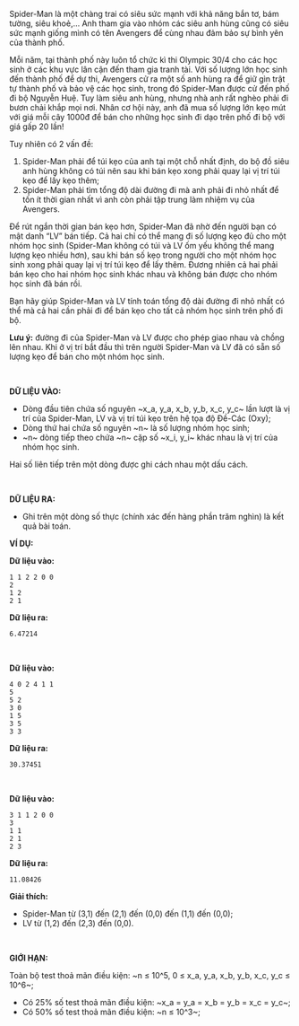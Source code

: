 Spider-Man là một chàng trai có siêu sức mạnh với khả năng bắn tơ, bám tường, siêu khoẻ,… Anh tham gia vào nhóm các siêu anh hùng cũng có siêu sức mạnh giống mình có tên Avengers để cùng nhau đảm bảo sự bình yên của thành phố.

Mỗi năm, tại thành phố này luôn tổ chức kì thi Olympic 30/4 cho các học sinh ở các khu vực lân cận đến tham gia tranh tài. Với số lượng lớn học sinh đến thành phố để dự thi, Avengers cử ra một số anh hùng ra để giữ gìn trật tự thành phố và bảo vệ các học sinh, trong đó Spider-Man được cử đến phố đi bộ Nguyễn Huệ. Tuy làm siêu anh hùng, nhưng nhà anh rất nghèo phải đi bươn chải khắp mọi nơi. Nhân cơ hội này, anh đã mua số lượng lớn kẹo mút với giá mỗi cây 1000đ để bán cho những học sinh đi dạo trên phố đi bộ với giá gấp 20 lần!

Tuy nhiên có 2 vấn đề: 
1.	Spider-Man phải để túi kẹo của anh tại một chỗ nhất định, do bộ đồ siêu anh hùng không có túi nên sau khi bán kẹo xong phải quay lại vị trí túi kẹo để lấy kẹo thêm;
2.	Spider-Man phải tìm tổng độ dài đường đi mà anh phải đi nhỏ nhất để tốn ít thời gian nhất vì anh còn phải tập trung làm nhiệm vụ của Avengers.

Để rút ngắn thời gian bán kẹo hơn, Spider-Man đã nhờ đến người bạn có mật danh “LV” bán tiếp. Cả hai chỉ có thể mang đi số lượng kẹo đủ cho một nhóm học sinh (Spider-Man không có túi và LV ốm yếu không thể mang lượng kẹo nhiều hơn), sau khi bán số kẹo trong người cho một nhóm học sinh xong phải quay lại vị trí túi kẹo để lấy thêm. Đương nhiên cả hai phải bán kẹo cho hai nhóm học sinh khác nhau và không bán được cho nhóm học sinh đã bán rồi. 

Bạn hãy giúp Spider-Man và LV tính toán tổng độ dài đường đi nhỏ nhất có thể mà cả hai cần phải đi để bán kẹo cho tất cả nhóm học sinh trên phố đi bộ.

**Lưu ý:** đường đi của Spider-Man và LV được cho phép giao nhau và chồng lên nhau. Khi ở vị trí bắt đầu thì trên người Spider-Man và LV đã có sẵn số lượng kẹo để bán cho một nhóm học sinh.

<br>

**DỮ LIỆU VÀO:**
+ Dòng đầu tiên chứa số nguyên ~x_a, y_a, x_b, y_b, x_c, y_c~ lần lượt là vị trí của Spider-Man, LV và vị trí túi kẹo trên hệ tọa độ Đề-Các (Oxy);
+ Dòng thứ hai chứa số nguyên ~n~ là số lượng nhóm học sinh;
+ ~n~ dòng tiếp theo chứa ~n~ cặp số ~x_i, y_i~ khác nhau là vị trí của nhóm học sinh.

Hai số liên tiếp trên một dòng được ghi cách nhau một dấu cách.

<br>

**DỮ LIỆU RA:**
+ Ghi trên một dòng số thực (chính xác đến hàng phần trăm nghìn) là kết quả bài toán.

**VÍ DỤ:**

**Dữ liệu vào:**
```
1 1 2 2 0 0
2
1 2
2 1
```
**Dữ liệu ra:**
```
6.47214
```
<br>

**Dữ liệu vào:**
```
4 0 2 4 1 1
5
5 2
3 0
1 5
3 5
3 3
```
**Dữ liệu ra:**
```
30.37451
```
<br>

**Dữ liệu vào:**
```
3 1 1 2 0 0
3
1 1
2 1
2 3
```
**Dữ liệu ra:**
```
11.08426
```
**Giải thích:**

+ Spider-Man từ (3,1) đến (2,1) đến (0,0) đến (1,1) đến (0,0);
+ LV từ (1,2) đến (2,3) đến (0,0).

<br>

**GIỚI HẠN:**

Toàn bộ test thoả mãn điều kiện: ~n ≤ 10^5, 0 ≤ x_a, y_a, x_b, y_b, x_c, y_c ≤ 10^6~;
+ Có 25% số test thoả mãn điều kiện: ~x_a = y_a = x_b = y_b = x_c = y_c~;
+ Có 50% số test thoả mãn điều kiện: ~n ≤ 10^3~;